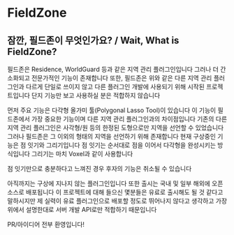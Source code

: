 # FieldZone

## 잠깐, 필드존이 무엇인가요? / Wait, What is FieldZone?
필드존은 Residence, WorldGuard 등과 같은 지역 관리 플러그인입니다
그러나 더 간소화되고 전문가적인 기능이 존재합니다
또한, 필드존은 위와 같은 다른 지역 관리 플러그인과 다르게 단일로 쓰이지 않고 다른 플러그인 개발에 사용되기 위해 시작된 프로젝트입니다
단지 기능만 보고 사용하실 분은 적합하지 않습니다

먼저 주요 기능은 다갹형 올가미 툴(Polygonal Lasso Tool)이 있습니다
이 기능이 필드존에서 가장 중요한 기능이며 다른 지역 관리 플러그인과의 차이점입니다
기존의 다른 지역 관리 플러그인은 사각형/원 등의 한정된 도형으로만 지역을 선언할 수 있었습니다
그러나 필드존은 그 이외의 형태의 지역을 선언하기 위해 존재합니다
현재 구상중인 기능은 점 잇기와 그리기입니다
점 잇기는 순서대로 점을 이어서 다각형을 완성시키는 방식입니다
그리기는 마치 Voxel과 같이 사용합니다

점 잇기만으로 충분하다고 느껴진 경우 후자의 기능은 취소될 수 있습니다

아직까지는 구상에 지나지 않는 플러그인입니다
또한 출시는 국내 및 일부 해외에 오픈소스로 배포됩니다
이 프로젝트에 대해 들으신 몇분들은 유료로 출시해도 될 것 같다고 말하시지만
제 실력이 유료 플러그인으로 배포할 정도로 뛰어나지 않다고 생각하고 가장 위에서 설명한대로 서버 개발 API로만 적합하기 때문입니다

PR/아이디어 전부 환영입니다!
